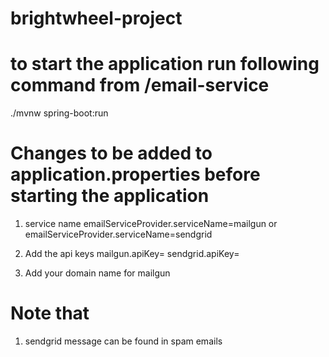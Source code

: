 # brightwheel-project

# to start the application run following command from /email-service
./mvnw spring-boot:run

# Changes to be added to application.properties before starting the application
1. service name
emailServiceProvider.serviceName=mailgun 
or
emailServiceProvider.serviceName=sendgrid

2. Add the api keys
mailgun.apiKey=
sendgrid.apiKey=

3. Add your domain name for mailgun

# Note that
1. sendgrid message can be found in spam emails
